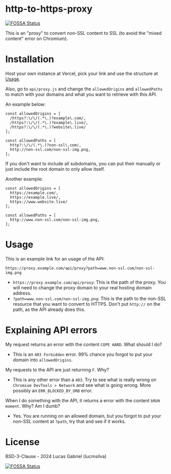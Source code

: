 # http-to-https-proxy
[![FOSSA Status](https://app.fossa.com/api/projects/git%2Bgithub.com%2Flucmsilva651%2Fhttp-to-https-proxy.svg?type=shield)](https://app.fossa.com/projects/git%2Bgithub.com%2Flucmsilva651%2Fhttp-to-https-proxy?ref=badge_shield)

This is an "proxy" to convert non-SSL content to SSL (to avoid the "mixed content" error on Chromium).

# Installation
Host your own instance at Vercel, pick your link and use the structure at [Usage](#usage).

Also, go to `api/proxy.js` and change the `allowedOrigins` and `allowedPaths` to match with your domains and what you want to retrieve with this API.

An example below:
```
const allowedOrigins = [
  /https?:\/\/(.*\.)?example\.com/,
  /https?:\/\/(.*\.)?example\.live/,
  /https?:\/\/(.*\.)?website\.live/
];

const allowedPaths = [
  http?:\/\/(.*\.)?non-ssl\.com/,
  http://non-ssl.com/non-ssl-img.png,
];
```

If you don't want to include all subdomains, you can put their manually or just include the root domain to only allow itself.

Another example:
```
const allowedOrigins = [
  https://example.com/,
  https://example.live/,
  https://www.website.live/
];

const allowedPaths = [
  http://www.non-ssl.com/non-ssl-img.png,
];
```

# Usage
This is an example link for an usage of the API:
```
https://proxy.example.com/api/proxy?path=www.non-ssl.com/non-ssl-img.png
```

- `https://proxy.example.com/api/proxy`: This is the path of the proxy. You will need to change the proxy domain to your real hosting domain address.
- `?path=www.non-ssl.com/non-ssl-img.png`: This is the path to the non-SSL resource that you want to convert to HTTPS. Don't put `http://` on the path, as the API already does this.

# Explaining API errors
My request returns an error with the content `COPE HARD`. What should I do?
- This is an `403 Forbidden` error. 99% chance you forgot to put your domain into `allowedOrigins`.

My requests to the API are just returning `F`. Why?
- This is any other error than a `403`. Try to see what is really wrong on `Chromium DevTools > Network` and see what is going wrong. More possibly an `ERR_BLOCKED_BY_ORB` error.

When I do something with the API, it returns a error with the content `bRUH moment`. Why? Am I dumb?
- Yes. You are running on an allowed domain, but you forgot to put your non-SSL content at `?path`, try that and see if it works.

# License 
BSD-3-Clause - 2024 Lucas Gabriel (lucmsilva)


[![FOSSA Status](https://app.fossa.com/api/projects/git%2Bgithub.com%2Flucmsilva651%2Fhttp-to-https-proxy.svg?type=large)](https://app.fossa.com/projects/git%2Bgithub.com%2Flucmsilva651%2Fhttp-to-https-proxy?ref=badge_large)